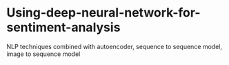 # Using-deep-neural-network-for-sentiment-analysis
NLP techniques combined with autoencoder, sequence to sequence model, image to sequence model
